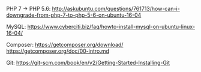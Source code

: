 PHP 7 -> PHP 5.6:
http://askubuntu.com/questions/761713/how-can-i-downgrade-from-php-7-to-php-5-6-on-ubuntu-16-04

MySQL:
https://www.cyberciti.biz/faq/howto-install-mysql-on-ubuntu-linux-16-04/

Composer:
https://getcomposer.org/download/
https://getcomposer.org/doc/00-intro.md

Git:
https://git-scm.com/book/en/v2/Getting-Started-Installing-Git